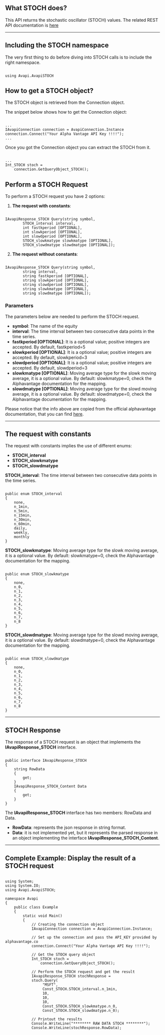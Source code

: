 ## What STOCH does?
This API returns the stochastic oscillator (STOCH) values. The related REST API documentation is [here](https://www.alphavantage.co/documentation/#stoch)  

***
## Including the STOCH namespace
The very first thing to do before diving into STOCH calls is to include the right namespace.  

```

using Avapi.AvapiSTOCH

```

## How to get a STOCH object?
The STOCH object is retrieved from the Connection object.  

The snippet below shows how to get the Connection object:
```

...
IAvapiConnection connection = AvapiConnection.Instance
connection.Connect("Your Alpha Vantage API Key !!!!");
...

```
Once you got the Connection object you can extract the STOCH from it.
```

...
Int_STOCH stoch = 
	connection.GetQueryObject_STOCH();

```

## Perform a STOCH Request
To perform a STOCH request you have 2 options:
1. **The request with constants**:

```

IAvapiResponse_STOCH Query(string symbol,
		STOCH_interval interval,
		int fastkperiod [OPTIONAL],
		int slowkperiod [OPTIONAL],
		int slowdperiod [OPTIONAL],
		STOCH_slowkmatype slowkmatype [OPTIONAL],
		STOCH_slowdmatype slowdmatype [OPTIONAL]);

```  

2. **The request without constants**:

```

IAvapiResponse_STOCH Query(string symbol,
		string interval,
		string fastkperiod [OPTIONAL],
		string slowkperiod [OPTIONAL],
		string slowdperiod [OPTIONAL],
		string slowkmatype [OPTIONAL],
		string slowdmatype [OPTIONAL]);

```  

### Parameters
The parameters below are needed to perform the STOCH request.  
* **symbol**: The name of the equity
* **interval**: The time interval between two consecutive data points in the time series.
* **fastkperiod [OPTIONAL]**: It is a optional value; positive integers are accepted. By default, fastkperiod=5
* **slowkperiod [OPTIONAL]**: It is a optional value; positive integers are accepted. By default, slowkperiod=3
* **slowdperiod [OPTIONAL]**: It is a optional value; positive integers are accepted. By default, slowdperiod=3
* **slowkmatype [OPTIONAL]**: Moving average type for the slowk moving average, it is a optional value. By default: slowkmatype=0, check the Alphavantage documentation for the mapping. 
* **slowdmatype [OPTIONAL]**: Moving average type for the slowd moving average, it is a optional value. By default: slowdmatype=0, check the Alphavantage documentation for the mapping. 

Please notice that the info above are copied from the official alphavantage documentation, that you can find [here](https://www.alphavantage.co/documentation/).  

***
## The request with constants
The request with constants implies the use of different enums:
* **STOCH_interval**
* **STOCH_slowkmatype**
* **STOCH_slowdmatype**

**STOCH_interval**: The time interval between two consecutive data points in the time series.
```  

public enum STOCH_interval
{
	none,
	n_1min,
	n_5min,
	n_15min,
	n_30min,
	n_60min,
	daily,
	weekly,
	monthly
}

```  
**STOCH_slowkmatype**: Moving average type for the slowk moving average, it is a optional value. By default: slowkmatype=0, check the Alphavantage documentation for the mapping. 
```  

public enum STOCH_slowkmatype
{
	none,
	n_0,
	n_1,
	n_2,
	n_3,
	n_4,
	n_5,
	n_6,
	n_7,
	n_8
}

```  
**STOCH_slowdmatype**: Moving average type for the slowd moving average, it is a optional value. By default: slowdmatype=0, check the Alphavantage documentation for the mapping. 
```  

public enum STOCH_slowdmatype
{
	none,
	n_0,
	n_1,
	n_2,
	n_3,
	n_4,
	n_5,
	n_6,
	n_7,
	n_8
}

```  
  

***
## STOCH Response
The response of a STOCH request is an object that implements the **IAvapiResponse_STOCH** interface.
```

public interface IAvapiResponse_STOCH
{
    string RowData
    {
        get;
    }
    IAvapiResponse_STOCH_Content Data
    {
        get;
    }
}

```
The **IAvapiResponse_STOCH** interface has two members: RowData and Data.
* **RowData**: represents the json response in string format.
* **Data**: it is not implemented yet, but it represents the parsed response in an object implementing the interface **IAvapiResponse_STOCH_Content**.
  

***
## Complete Example: Display the result of a STOCH request
```

using System;
using System.IO;
using Avapi.AvapiSTOCH;

namespace Avapi
{
    public class Example
    {
        static void Main()
        {
            // Creating the connection object
            IAvapiConnection connection = AvapiConnection.Instance;

            // Set up the connection and pass the API_KEY provided by alphavantage.co
            connection.Connect("Your Alpha Vantage API Key !!!!");

            // Get the STOCH query object
            Int_STOCH stoch =
                connection.GetQueryObject_STOCH();

            // Perform the STOCH request and get the result
            IAvapiResponse_STOCH stochResponse = 
            stoch.Query(
                 "MSFT",
                 Const_STOCH.STOCH_interval.n_1min,
                 10,
                 10,
                 10,
                 Const_STOCH.STOCH_slowkmatype.n_0,
                 Const_STOCH.STOCH_slowdmatype.n_0);

            // Printout the results
            Console.WriteLine("******** RAW DATA STOCH ********");
            Console.WriteLine(stochResponse.RowData);

```
